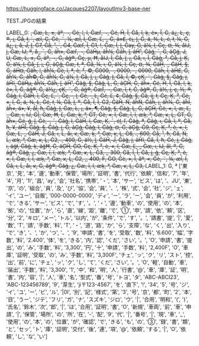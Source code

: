 https://huggingface.co/Jacques2207/layoutlmv3-base-ner

TEST.JPGの結果

LABEL_0:
  <s>, Ġæ, Ŀ, ±, äº, ¬, Ġè, ¦, ĭ, Ġæľ, ¬, Ġé, Ĥ, Ĭ, Ġå, ĭ, ķ, è», Ĭ, Ġ, ä¿, Ŀ, ç, ®, ¡, Ġå, ł, ´, æī, Ģ, Ġè, ¨, ¼, æĺ, İ, Ġæ, Ľ, ¸, Ġ, ä»£, è¡, Į, Ġ, ä, ¾, Ŀ, é, ł, ¼, Ġ, ä¿, ¡, å, Ĵ, Į, Ġ7, Ġå, ¹, ´, Ġ4, Ġæľ, Ī, Ġ1, !, Ġæ, ĺ, Į, Ġay, Ġ, ä¼, ļ, Ġç, ¤, ¾, åĲ, į, Ġæ, Ĳ, º, å¸, ¯, Ġ, ãĥ», Ġæľ, ¬, ĠãĤµ, ãĥ¼, Ġãĥ, ĵ, ãĤ¹, Ġãģ, ¯, Ġ, ãĢģ, J, U, Ġæ, Ŀ, ±, Ġ, äº, ¬, Ġ, ãģ®, Ġç, µ, Ħ, åĲ, Ī, Ġå, ĵ, ¡, Ġå, ı, Ĭ, Ġãģ, ³, Ġå, į, Ķ, Ġ, ä¼, ļ, Ġå, ĵ, ¡, Ġ, ãĢģ, Ġæ, ł, ª, Ġå, ¼, ı, Ġ, ä¼, ļ, Ġç, ¤, ¾, ĠãĤ, ¸, ĠãĤ, §, Ġ, ãĤ¤, Ġãĥ, ¦, ãĥ¼, Ġè, ĩ, ª, è, ², ©, Ġ000, -, 0000, -, 0000, Ġãĥ, ĩ, ãĤ£, Ġ, ãĥ¼, Ġ, ãĥ©, Ġ, ãĥ¼, Ġ, ä¼, ļ, Ġå, ĵ, ¡, Ġãģ, Į, Ġå, Ī, ©, çĶ, ¨, Ġãģ, §, Ġãģ, į, ãĤĭ, ĠãĤµ, ãĥ¼, Ġãĥ, ĵ, ãĤ¹, Ġãģ, §, Ġãģ, Ļ, Ġ, ãĢĤ, Ġ, ãĥ», Ġé, Ĥ, Ĭ, Ġå, ĭ, ķ, è», Ĭ, Ġ, ãģ®, Ġ, ä½¿, çĶ, ¨, Ġ, ãģ®, Ġæľ, ¬, Ġæ, ĭ, ł, Ġ, ãģ®, Ġ, ä½, į, ç, ½, ®, Ġãģ, ĭ, ĠãĤ, ī, Ġç, Ľ, ´, Ġç, ·, ļ, Ġè, ·, Ŀ, Ġé, Ľ, ¢, Ġãģ, §, Ġâ, ĳ, ł, Ġç, Ķ, ³, Ġè, «, ĭ, Ġ, ä, ¾, Ŀ, Ġé, ł, ¼, Ġå, Į, º, Ġå, Ī, Ĩ, Ġ2, ĠãĤ, Ń, ãĥŃ, Ġãĥ, ¡, ãĥ¼, Ġ, ãĥĪ, ãĥ«, ä», ¥, åĨ, ħ, Ġãģ, Į, Ġæ, Ŀ, ¡, ä», ¶, Ġãģ, §, Ġãģ, Ļ, Ġ, ãĢĤ, Ġè, «, ĭ, æ, Ľ, ¸, Ġæ, ı, Ĳ, Ġ|, Ġæ, Ħ, Ľ, Ġæ, ķ, °, ĠT, Ġè, «, ĭ, Ġæ, ī, ĭ, æķ, °, Ġæ, ĸ, Ļ, ĠT, Ġ, ãĥ», Ġé, ģ, ĵ, Ġè, ·, ¯, Ġãģ, ĭ, ĠãĤ, ī, Ġæ, Ķ, ¯, éļ, ľ, Ġãģ, ª, Ġãģ, ı, Ġå, ĩ, º, Ġå, ħ, ¥, ãĤĬ, Ġãģ, §, Ġãģ, į, Ġ, ãĢģ, Ġãģ, ĭ, Ġãģ, ¤, Ġ, ãĢģ, Ġ9, Ġç, Ķ, ³, è, «, ĭ, Ġæ, Ľ, ¸, ĠãĤ, Ĵ, Ġå, ı, Ĺ, åı, ĸ, Ġæ, ķ, °, Ġæ, ĸ, Ļ, Ġ6, ., 600, Ġå, ¹, ħ, Ġå, Ń, Ĺ, æķ, °, Ġæ, ĸ, Ļ, Ġ2, ., 400, Ġ, ä½, ĵ, ĠãĤ, Ĵ, Ġãģ, į, ãĤĭ, Ġå, Ĩ, ħ, Ġè, į, Ġãģ, ı, ãģł, Ġãģ, ķ, ãģĦ, Ġ, ãĢĤ, ĠO, Ġç, Ķ, ³, è, «, ĭ, Ġæ, Ľ, ¸, Ġæ, ı, Ĳ, åĩ, º, Ġ, ãģ®, Ġãģ, ¿, Ġæ, ī, ĭ, æķ, °, Ġæ, ĸ, Ļ, Ġ3, ,, 300, Ġå, Ĩ, Ĩ, Ġå, į, ģ, Ġç, Ķ, ³, è, «, ĭ, Ġæ, ī, ĭ, æķ, °, Ġæ, ĸ, Ļ, Ġ2, ,, 400, F, ĠO, Ġè, », Ĭ, åº, «, Ġè, ¨, ¼, æĺ, İ, Ġå, ı, Ĺ, åı, ĸ, Ġ, ãģ®, Ġãģ, ¿, Ġæ, ī, ĭ, æķ, °, Ġæ, ĸ, Ļ, Ġ3, </s>
LABEL_1:
  Ġ, ª
['東京', '見', '本', '邊', '動車', '保管', '場所', '証明', '書', '代行', '依頼', '信和', '7', '年', '4', '月', '1!', '昌', 'ay', '会', '社名', '携帯', '・', '本', 'サー', 'ビス', 'は', '、JU', '東', '京', 'の', '組合', '員', '及', 'び', '協', '会', '員', '、', '株', '式', '会', '社', 'ジ', 'ェ', 'イ', 'ユー', '自販', '000-0000-0000', 'ディ', 'ー', 'ラ', 'ー', '会', '員', 'が', '利用', 'で', 'きる', 'サー', 'ビス', 'で', 'す', '。', '・', '邊', '動車', 'の', '使用', 'の', '本', '拠', 'の', '位置', 'か', 'ら', '直', '線', '距', '離', 'で', '①', '申', '請', '依', '頼', '区', '分', '2', 'キロ', 'メー', 'トル', '以内', 'が', '条件', 'で', 'す', '。', '請書', '提', '|', '愛', '数', 'T', '請', '手数', '料', 'T', '・', '道', '路', 'か', 'ら', '支障', 'な', 'く', '出', '入り', 'で', 'き', '、', 'か', 'つ', '、', '9', '申請', '書', 'を', '受取', '数', '料', '6.600', '幅', '字数', '料', '2.400', '体', 'を', 'きる', '内', '認', 'くだ', 'さい', '。', 'O', '申請', '書', '提出', 'の', 'み', '手数', '料', '3,300', '円', '十', '申請', '手数', '料', '2,400F', 'O', '車庫', '証明', '受取', 'の', 'み', '手数', '料', '3,300F', 'チェ', 'ッ', 'ク', 'リ', 'スト', '控', '出', '前', 'に', 'チェ', 'ッ', 'ク', 'し', 'て', 'くだ', 'さい', '。', 'O', '軽', '自動', '車', '届出', '手数', '料', '3,300', '1', '中', '和', '明', '人', '行書', '@', '車', '庫', '証', '明', '書', '内', '容', '|', '人', '車', '名', '型式', '番', '号', 'トヨ', 'タ', 'ABC-ABCI23', 'ABC-123456789', '9', '芽生', 'ji〒123-4567', 'を', '直下', '!', '34', '5', '号', 'ジ', 'イ', 'ユ', 'ー', 'ビ', 'ル', '|0I', '別', '記', '様式', '第', '3', '号', '京', '都', '町', '2', '本', '目', 'うー', 'ジテ', 'フリ', 'ガ', 'ナ', 'スズキ', 'ジロ', 'ウ', '|', '合用', '明和', '(', ')', '氏名', '鈴木', '次', '郎', '|', 'ほ', '合用', '証明', '書', 'O', '新規', '車両', '前', '車', '申請', '|', '保管', '場所', 'の', '所', '在', '-', '配', '9', '代', '|', '番号', '|', '現', '車', '_', '使用', 'の', '本', 'の', '位置', 'が', '確認', 'で', 'きる', 'も', 'の', '③', '録', '書', '類', 'と', 'セッ', 'ト', '庫', '証明', '交付', '後', '連', '項', '@', '依頼', 'する', '|', 'O', '依頼', 'し', 'な', 'い']
